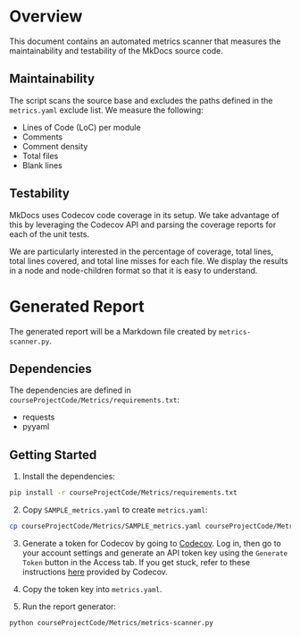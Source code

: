 # Overview
This document contains an automated metrics scanner that measures the maintainability and testability of the MkDocs source code.

## Maintainability
The script scans the source base and excludes the paths defined in the `metrics.yaml` exclude list. We measure the following:
- Lines of Code (LoC) per module
- Comments
- Comment density
- Total files
- Blank lines

## Testability
MkDocs uses Codecov code coverage in its setup. We take advantage of this by leveraging the Codecov API and parsing the coverage reports for each of the unit tests.

We are particularly interested in the percentage of coverage, total lines, total lines covered, and total line misses for each file. We display the results in a node and node-children format so that it is easy to understand.

# Generated Report
The generated report will be a Markdown file created by `metrics-scanner.py`.

## Dependencies
The dependencies are defined in `courseProjectCode/Metrics/requirements.txt`:
- requests
- pyyaml

## Getting Started

1. Install the dependencies:
```bash
pip install -r courseProjectCode/Metrics/requirements.txt
```

2. Copy `SAMPLE_metrics.yaml` to create `metrics.yaml`:
```bash
cp courseProjectCode/Metrics/SAMPLE_metrics.yaml courseProjectCode/Metrics/metrics.yaml
```

3. Generate a token for Codecov by going to [Codecov](https://app.codecov.io/login). Log in, then go to your account settings and generate an API token key using the `Generate Token` button in the Access tab. If you get stuck, refer to these instructions [here](https://docs.codecov.com/reference/overview) provided by Codecov.

4. Copy the token key into `metrics.yaml`.

5. Run the report generator:
```bash
python courseProjectCode/Metrics/metrics-scanner.py
```
